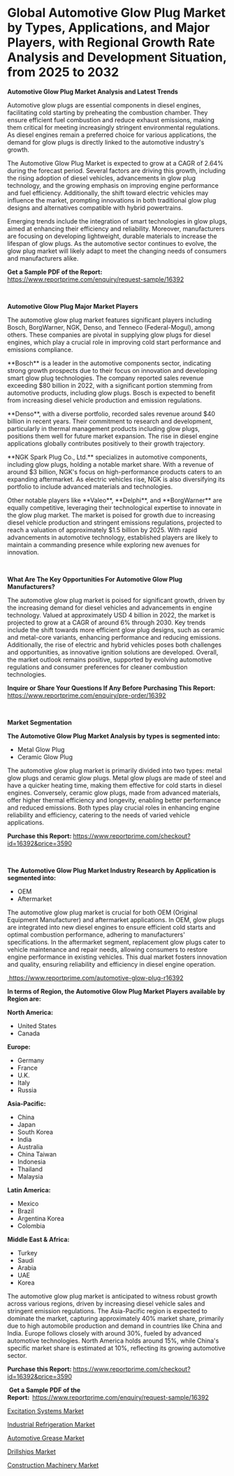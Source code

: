 <p><h1>Global Automotive Glow Plug Market by Types, Applications, and Major Players, with Regional Growth Rate Analysis and Development Situation, from 2025 to 2032</h1></p><p><strong>Automotive Glow Plug Market Analysis and Latest Trends</strong></p>
<p><p>Automotive glow plugs are essential components in diesel engines, facilitating cold starting by preheating the combustion chamber. They ensure efficient fuel combustion and reduce exhaust emissions, making them critical for meeting increasingly stringent environmental regulations. As diesel engines remain a preferred choice for various applications, the demand for glow plugs is directly linked to the automotive industry's growth.</p><p>The Automotive Glow Plug Market is expected to grow at a CAGR of 2.64% during the forecast period. Several factors are driving this growth, including the rising adoption of diesel vehicles, advancements in glow plug technology, and the growing emphasis on improving engine performance and fuel efficiency. Additionally, the shift toward electric vehicles may influence the market, prompting innovations in both traditional glow plug designs and alternatives compatible with hybrid powertrains.</p><p>Emerging trends include the integration of smart technologies in glow plugs, aimed at enhancing their efficiency and reliability. Moreover, manufacturers are focusing on developing lightweight, durable materials to increase the lifespan of glow plugs. As the automotive sector continues to evolve, the glow plug market will likely adapt to meet the changing needs of consumers and manufacturers alike.</p></p>
<p><strong>Get a Sample PDF of the Report:&nbsp;</strong> <a href="https://www.reportprime.com/enquiry/request-sample/16392?utm_campaign=3569&utm_medium=2&utm_source=Github&utm_content=ia&utm_term=17032025&utm_id=automotive-glow-plug">https://www.reportprime.com/enquiry/request-sample/16392</a></p>
<p>&nbsp;</p>
<p><strong>Automotive Glow Plug Major Market Players</strong></p>
<p><p>The automotive glow plug market features significant players including Bosch, BorgWarner, NGK, Denso, and Tenneco (Federal-Mogul), among others. These companies are pivotal in supplying glow plugs for diesel engines, which play a crucial role in improving cold start performance and emissions compliance.</p><p>**Bosch** is a leader in the automotive components sector, indicating strong growth prospects due to their focus on innovation and developing smart glow plug technologies. The company reported sales revenue exceeding $80 billion in 2022, with a significant portion stemming from automotive products, including glow plugs. Bosch is expected to benefit from increasing diesel vehicle production and emission regulations.</p><p>**Denso**, with a diverse portfolio, recorded sales revenue around $40 billion in recent years. Their commitment to research and development, particularly in thermal management products including glow plugs, positions them well for future market expansion. The rise in diesel engine applications globally contributes positively to their growth trajectory.</p><p>**NGK Spark Plug Co., Ltd.** specializes in automotive components, including glow plugs, holding a notable market share. With a revenue of around $3 billion, NGK's focus on high-performance products caters to an expanding aftermarket. As electric vehicles rise, NGK is also diversifying its portfolio to include advanced materials and technologies.</p><p>Other notable players like **Valeo**, **Delphi**, and **BorgWarner** are equally competitive, leveraging their technological expertise to innovate in the glow plug market. The market is poised for growth due to increasing diesel vehicle production and stringent emissions regulations, projected to reach a valuation of approximately $1.5 billion by 2025. With rapid advancements in automotive technology, established players are likely to maintain a commanding presence while exploring new avenues for innovation.</p></p>
<p>&nbsp;</p>
<p><strong>What Are The Key Opportunities For Automotive Glow Plug Manufacturers?</strong></p>
<p><p>The automotive glow plug market is poised for significant growth, driven by the increasing demand for diesel vehicles and advancements in engine technology. Valued at approximately USD 4 billion in 2022, the market is projected to grow at a CAGR of around 6% through 2030. Key trends include the shift towards more efficient glow plug designs, such as ceramic and metal-core variants, enhancing performance and reducing emissions. Additionally, the rise of electric and hybrid vehicles poses both challenges and opportunities, as innovative ignition solutions are developed. Overall, the market outlook remains positive, supported by evolving automotive regulations and consumer preferences for cleaner combustion technologies.</p></p>
<p><strong>Inquire or Share Your Questions If Any Before Purchasing This Report:</strong> <a href="https://www.reportprime.com/enquiry/pre-order/16392?utm_campaign=3569&utm_medium=2&utm_source=Github&utm_content=ia&utm_term=17032025&utm_id=automotive-glow-plug">https://www.reportprime.com/enquiry/pre-order/16392</a></p>
<p>&nbsp;</p>
<p><strong>Market Segmentation</strong></p>
<p><strong>The Automotive Glow Plug Market Analysis by types is segmented into:</strong></p>
<p><ul><li>Metal Glow Plug</li><li>Ceramic Glow Plug</li></ul></p>
<p><p>The automotive glow plug market is primarily divided into two types: metal glow plugs and ceramic glow plugs. Metal glow plugs are made of steel and have a quicker heating time, making them effective for cold starts in diesel engines. Conversely, ceramic glow plugs, made from advanced materials, offer higher thermal efficiency and longevity, enabling better performance and reduced emissions. Both types play crucial roles in enhancing engine reliability and efficiency, catering to the needs of varied vehicle applications.</p></p>
<p><strong>Purchase this Report:&nbsp;</strong><a href="https://www.reportprime.com/checkout?id=16392&price=3590&utm_campaign=3569&utm_medium=2&utm_source=Github&utm_content=ia&utm_term=17032025&utm_id=automotive-glow-plug">https://www.reportprime.com/checkout?id=16392&price=3590</a></p>
<p>&nbsp;</p>
<p><strong>The Automotive Glow Plug Market Industry Research by Application is segmented into:</strong></p>
<p><ul><li>OEM</li><li>Aftermarket</li></ul></p>
<p><p>The automotive glow plug market is crucial for both OEM (Original Equipment Manufacturer) and aftermarket applications. In OEM, glow plugs are integrated into new diesel engines to ensure efficient cold starts and optimal combustion performance, adhering to manufacturers' specifications. In the aftermarket segment, replacement glow plugs cater to vehicle maintenance and repair needs, allowing consumers to restore engine performance in existing vehicles. This dual market fosters innovation and quality, ensuring reliability and efficiency in diesel engine operation.</p></p>
<p><a href="https://www.reportprime.com/automotive-glow-plug-r16392?utm_campaign=3569&utm_medium=2&utm_source=Github&utm_content=ia&utm_term=17032025&utm_id=automotive-glow-plug">&nbsp;https://www.reportprime.com/automotive-glow-plug-r16392</a></p>
<p><strong>In terms of Region, the Automotive Glow Plug Market Players available by Region are:</strong></p>
<p>
    <p> <strong> North America: </strong>
        <ul>
            <li>United States</li>
            <li>Canada</li>
        </ul>
        </p> 
    <p> <strong> Europe: </strong>
        <ul>
            <li>Germany</li>
            <li>France</li>
            <li>U.K.</li>
            <li>Italy</li>
            <li>Russia</li>
        </ul>
        </p> 
    <p> <strong> Asia-Pacific: </strong>
        <ul>
            <li>China</li>
            <li>Japan</li>
            <li>South Korea</li>
            <li>India</li>
            <li>Australia</li>
            <li>China Taiwan</li>
            <li>Indonesia</li>
            <li>Thailand</li>
            <li>Malaysia</li>
        </ul>
        </p> 
    <p> <strong> Latin America: </strong>
        <ul>
            <li>Mexico</li>
            <li>Brazil</li>
            <li>Argentina Korea</li>
            <li>Colombia</li>
        </ul>
        </p> 
    <p> <strong> Middle East & Africa: </strong>
        <ul>
            <li>Turkey</li>
            <li>Saudi</li>
            <li>Arabia</li>
            <li>UAE</li>
            <li>Korea</li>
        </ul>
    </p>
    </p>
<p><p>The automotive glow plug market is anticipated to witness robust growth across various regions, driven by increasing diesel vehicle sales and stringent emission regulations. The Asia-Pacific region is expected to dominate the market, capturing approximately 40% market share, primarily due to high automobile production and demand in countries like China and India. Europe follows closely with around 30%, fueled by advanced automotive technologies. North America holds around 15%, while China's specific market share is estimated at 10%, reflecting its growing automotive sector.</p></p>
<p><strong>Purchase this Report: </strong><a href="https://www.reportprime.com/checkout?id=16392&price=3590&utm_campaign=3569&utm_medium=2&utm_source=Github&utm_content=ia&utm_term=17032025&utm_id=automotive-glow-plug">https://www.reportprime.com/checkout?id=16392&price=3590</a></p>
<p>&nbsp;<strong>Get a Sample PDF of the Report:&nbsp;&nbsp;</strong><a href="https://www.reportprime.com/enquiry/request-sample/16392?utm_campaign=3569&utm_medium=2&utm_source=Github&utm_content=ia&utm_term=17032025&utm_id=automotive-glow-plug">https://www.reportprime.com/enquiry/request-sample/16392</a></p>
<p><strong></strong></p>
<p><p><a href="https://www.linkedin.com/pulse/excitation-systems-market-projected-cagr-92-from-2025-dnd7e?utm_campaign=3569&utm_medium=2&utm_source=Github&utm_content=ia&utm_term=17032025&utm_id=automotive-glow-plug">Excitation Systems Market</a></p><p><a href="https://www.linkedin.com/pulse/recent-industrial-refrigeration-market-analysis-shows-size-ojmde?utm_campaign=3569&utm_medium=2&utm_source=Github&utm_content=ia&utm_term=17032025&utm_id=automotive-glow-plug">Industrial Refrigeration Market</a></p><p><a href="https://github.com/sanokdagada01/Market-Research-Report-List-1/blob/main/automotive-grease-market.md?utm_campaign=3569&utm_medium=2&utm_source=Github&utm_content=ia&utm_term=17032025&utm_id=automotive-glow-plug">Automotive Grease Market</a></p><p><a href="https://www.linkedin.com/pulse/thorough-competitor-analysis-drillships-market-2025-2032-tcfqe?utm_campaign=3569&utm_medium=2&utm_source=Github&utm_content=ia&utm_term=17032025&utm_id=automotive-glow-plug">Drillships Market</a></p><p><a href="https://www.linkedin.com/pulse/construction-machinery-market-analysis-2025-2032-projected-99-oytge?utm_campaign=3569&utm_medium=2&utm_source=Github&utm_content=ia&utm_term=17032025&utm_id=automotive-glow-plug">Construction Machinery Market</a></p></p>